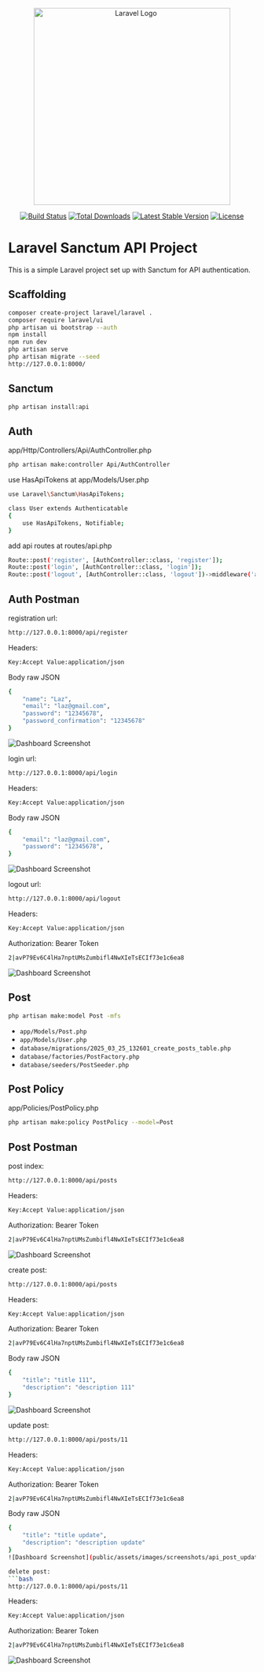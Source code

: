 <p align="center"><a href="https://laravel.com" target="_blank"><img src="https://raw.githubusercontent.com/laravel/art/master/logo-lockup/5%20SVG/2%20CMYK/1%20Full%20Color/laravel-logolockup-cmyk-red.svg" width="400" alt="Laravel Logo"></a></p>

<p align="center">
<a href="https://github.com/laravel/framework/actions"><img src="https://github.com/laravel/framework/workflows/tests/badge.svg" alt="Build Status"></a>
<a href="https://packagist.org/packages/laravel/framework"><img src="https://img.shields.io/packagist/dt/laravel/framework" alt="Total Downloads"></a>
<a href="https://packagist.org/packages/laravel/framework"><img src="https://img.shields.io/packagist/v/laravel/framework" alt="Latest Stable Version"></a>
<a href="https://packagist.org/packages/laravel/framework"><img src="https://img.shields.io/packagist/l/laravel/framework" alt="License"></a>
</p>

# Laravel Sanctum API Project

This is a simple Laravel project set up with Sanctum for API authentication.

## Scaffolding

```bash
composer create-project laravel/laravel .
composer require laravel/ui
php artisan ui bootstrap --auth
npm install
npm run dev
php artisan serve
php artisan migrate --seed
http://127.0.0.1:8000/
```

## Sanctum

```bash
php artisan install:api
```

## Auth

app/Http/Controllers/Api/AuthController.php
```bash
php artisan make:controller Api/AuthController
```

use HasApiTokens at app/Models/User.php
```bash
use Laravel\Sanctum\HasApiTokens;

class User extends Authenticatable
{
    use HasApiTokens, Notifiable;
}
```
add api routes at routes/api.php
```bash
Route::post('register', [AuthController::class, 'register']);
Route::post('login', [AuthController::class, 'login']);
Route::post('logout', [AuthController::class, 'logout'])->middleware('auth:sanctum');
```

## Auth Postman

registration url: 
```bash
http://127.0.0.1:8000/api/register
```
Headers: 
```bash
Key:Accept Value:application/json
```
Body raw JSON
```bash
{
    "name": "Laz",
    "email": "laz@gmail.com",
    "password": "12345678",
    "password_confirmation": "12345678"
}
```
![Dashboard Screenshot](public/assets/images/screenshots/api_registration.png)

login url: 
```bash
http://127.0.0.1:8000/api/login
```
Headers: 
```bash
Key:Accept Value:application/json
```
Body raw JSON
```bash
{
    "email": "laz@gmail.com",
    "password": "12345678",
}
```
![Dashboard Screenshot](public/assets/images/screenshots/api_login.png)

logout url: 
```bash
http://127.0.0.1:8000/api/logout
```
Headers: 
```bash
Key:Accept Value:application/json
```
Authorization: Bearer Token
```bash
2|avP79Ev6C4lHa7nptUMsZumbifl4NwXIeTsECIf73e1c6ea8
```
![Dashboard Screenshot](public/assets/images/screenshots/api_logout.png)

## Post
```bash
php artisan make:model Post -mfs
```
- `app/Models/Post.php`  
- `app/Models/User.php`  
- `database/migrations/2025_03_25_132601_create_posts_table.php`  
- `database/factories/PostFactory.php`  
- `database/seeders/PostSeeder.php`
  
## Post Policy
app/Policies/PostPolicy.php
```bash
php artisan make:policy PostPolicy --model=Post
```
## Post Postman

post index: 
```bash
http://127.0.0.1:8000/api/posts
```
Headers: 
```bash
Key:Accept Value:application/json
```
Authorization: Bearer Token
```bash
2|avP79Ev6C4lHa7nptUMsZumbifl4NwXIeTsECIf73e1c6ea8
```
![Dashboard Screenshot](public/assets/images/screenshots/api_post_index.png)

create post: 
```bash
http://127.0.0.1:8000/api/posts
```
Headers: 
```bash
Key:Accept Value:application/json
```
Authorization: Bearer Token
```bash
2|avP79Ev6C4lHa7nptUMsZumbifl4NwXIeTsECIf73e1c6ea8
```
Body raw JSON
```bash
{
    "title": "title 111",
    "description": "description 111"
}
```
![Dashboard Screenshot](public/assets/images/screenshots/api_post_store.png)

update post: 
```bash
http://127.0.0.1:8000/api/posts/11
```
Headers: 
```bash
Key:Accept Value:application/json
```
Authorization: Bearer Token
```bash
2|avP79Ev6C4lHa7nptUMsZumbifl4NwXIeTsECIf73e1c6ea8
```
Body raw JSON
```bash
{
    "title": "title update",
    "description": "description update"
}
![Dashboard Screenshot](public/assets/images/screenshots/api_post_update.png)

delete post: 
```bash
http://127.0.0.1:8000/api/posts/11
```
Headers: 
```bash
Key:Accept Value:application/json
```
Authorization: Bearer Token
```bash
2|avP79Ev6C4lHa7nptUMsZumbifl4NwXIeTsECIf73e1c6ea8
```
![Dashboard Screenshot](public/assets/images/screenshots/api_post_delete.png)
